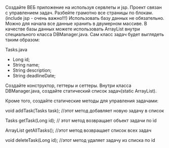 Создайте ВЕБ приложение на используя сервлеты и jsp. Проект связан с управлением задач.
Разбейте грамотно все страницы по блокам. (include jsp - очень важно!!!)
Использовать базу данных не обязательно. Можно для начала все данные хранить в двумерном массиве. В качестве базы данных можете использовать ArrayList внутри специального класса DBManager.java. Сам класс задач будет выглядеть таким образом:

Tasks.java

- Long id;
- String name;
- String description;
- String deadlineDate;

Создайте конструктор, геттеры и сеттеры. Внутри класса DBManager.java, создайте статический список задач(static ArrayList).

Кроме того, создайте статические методы для управления задачами:

void addTask(Tasks task); //этот метод добавляет новую задачу в список 

Tasks getTask(Long id); // этот метод возвращает объект задачи по id 

ArrayList getAllTasks(); //этот метод возвращает список всех задач 

void deleteTask(Long id); //этот метод удаляет задачу из списка по id
